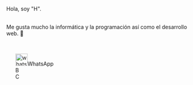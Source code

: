 <html>
  <head>
    <style>
  li{
    list-style:none;
  }
</style>
  </head> 
    
  <p> Hola, soy "H". </p> </br>
Me gusta mucho la informática y la programación así como el desarrollo web. 👋 </p></br>

<ul>
  <li><img width="32" height="32" alt="whatsapp" src="https://github.com/user-attachments/assets/711daf00-c296-4c54-8dd2-5563b24106b8" />WhatsApp
</li>
<li>B</li>  
  <li>C</li>
</ul>





</html>

